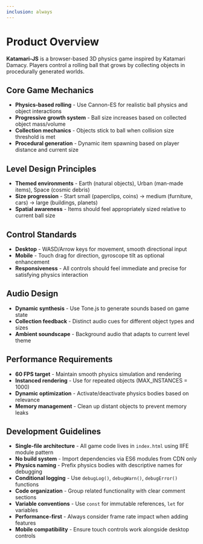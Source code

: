 ```yaml
---
inclusion: always
---
```


# Product Overview

**Katamari-JS** is a browser-based 3D physics game inspired by Katamari Damacy. Players control a rolling ball that grows by collecting objects in procedurally generated worlds.

## Core Game Mechanics

- **Physics-based rolling** - Use Cannon-ES for realistic ball physics and object interactions
- **Progressive growth system** - Ball size increases based on collected object mass/volume
- **Collection mechanics** - Objects stick to ball when collision size threshold is met
- **Procedural generation** - Dynamic item spawning based on player distance and current size

## Level Design Principles

- **Themed environments** - Earth (natural objects), Urban (man-made items), Space (cosmic debris)
- **Size progression** - Start small (paperclips, coins) → medium (furniture, cars) → large (buildings, planets)
- **Spatial awareness** - Items should feel appropriately sized relative to current ball size

## Control Standards

- **Desktop** - WASD/Arrow keys for movement, smooth directional input
- **Mobile** - Touch drag for direction, gyroscope tilt as optional enhancement
- **Responsiveness** - All controls should feel immediate and precise for satisfying physics interaction

## Audio Design

- **Dynamic synthesis** - Use Tone.js to generate sounds based on game state
- **Collection feedback** - Distinct audio cues for different object types and sizes
- **Ambient soundscape** - Background audio that adapts to current level theme

## Performance Requirements

- **60 FPS target** - Maintain smooth physics simulation and rendering
- **Instanced rendering** - Use for repeated objects (MAX_INSTANCES = 1000)
- **Dynamic optimization** - Activate/deactivate physics bodies based on relevance
- **Memory management** - Clean up distant objects to prevent memory leaks

## Development Guidelines

- **Single-file architecture** - All game code lives in `index.html` using IIFE module pattern
- **No build system** - Import dependencies via ES6 modules from CDN only
- **Physics naming** - Prefix physics bodies with descriptive names for debugging
- **Conditional logging** - Use `debugLog()`, `debugWarn()`, `debugError()` functions
- **Code organization** - Group related functionality with clear comment sections
- **Variable conventions** - Use `const` for immutable references, `let` for variables
- **Performance-first** - Always consider frame rate impact when adding features
- **Mobile compatibility** - Ensure touch controls work alongside desktop controls
